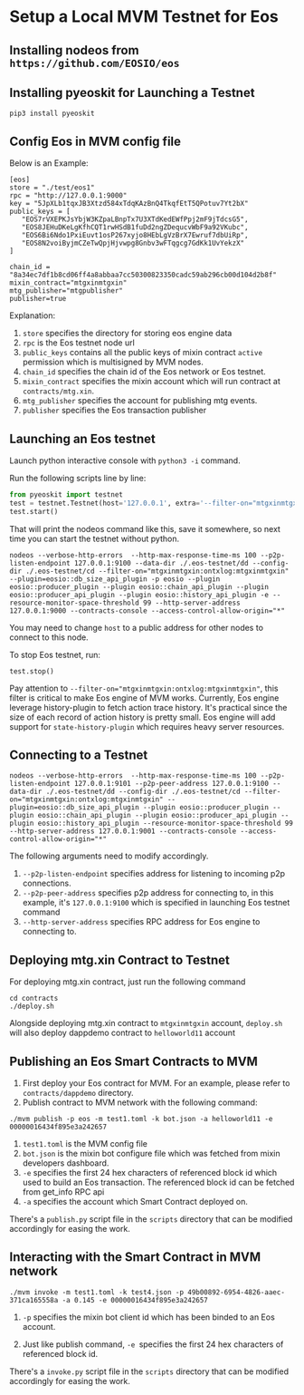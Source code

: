 # Setup a Local MVM Testnet for Eos

## Installing nodeos from `https://github.com/EOSIO/eos`

## Installing pyeoskit for Launching a Testnet

```
pip3 install pyeoskit
```

## Config Eos in MVM config file

Below is an Example:

```
[eos]
store = "./test/eos1"
rpc = "http://127.0.0.1:9000"
key = "5JpXLb1tqxJB3Xtzd584xTdqKAzBnQ4TkqfEtT5QPotuv7Yt2bX"
public_keys = [
   "EOS7rVXEPKJsYbjW3KZpaLBnpTx7U3XTdKedEWfPpj2mF9jTdcsG5",
   "EOS8JEHuDKeLgKfhCQT1rwHSdB1fuDd2ngZDequcvWbF9a92VKubc",
   "EOS6Bi6Ndo1PxiEuvt1osP267xyjo8HEbLgVzBrX7Ewruf7dbUiRp",
   "EOS8N2voiByjmCZeTwQpjHjvwpg8Gnbv3wFTqgcg7GdKk1UvYekzX"
]

chain_id = "8a34ec7df1b8cd06ff4a8abbaa7cc50300823350cadc59ab296cb00d104d2b8f"
mixin_contract="mtgxinmtgxin"
mtg_publisher="mtgpublisher"
publisher=true
```

Explanation:

1. `store` specifies the directory for storing eos engine data
2. `rpc` is the Eos testnet node url
3. `public_keys` contains all the public keys of mixin contract `active` permission which is multisigned by MVM nodes.
4. `chain_id` specifies the chain id of the Eos network or Eos testnet.
5. `mixin_contract` specifies the mixin account which will run contract at `contracts/mtg.xin`.
6. `mtg_publisher` specifies the account for publishing mtg events.
7. `publisher` specifies the Eos transaction publisher


## Launching an Eos testnet

Launch python interactive console with `python3 -i` command.

Run the following scripts line by line:
```python
from pyeoskit import testnet
test = testnet.Testnet(host='127.0.0.1', extra='--filter-on="mtgxinmtgxin:ontxlog:mtgxinmtgxin" --plugin=eosio::db_size_api_plugin', show_log=False)
test.start()
```

That will print the nodeos command like this, save it somewhere, so next time you can start the testnet without python. 

```
nodeos --verbose-http-errors  --http-max-response-time-ms 100 --p2p-listen-endpoint 127.0.0.1:9100 --data-dir ./.eos-testnet/dd --config-dir ./.eos-testnet/cd --filter-on="mtgxinmtgxin:ontxlog:mtgxinmtgxin" --plugin=eosio::db_size_api_plugin -p eosio --plugin eosio::producer_plugin --plugin eosio::chain_api_plugin --plugin eosio::producer_api_plugin --plugin eosio::history_api_plugin -e --resource-monitor-space-threshold 99 --http-server-address 127.0.0.1:9000 --contracts-console --access-control-allow-origin="*"
```

You may need to change `host` to a public address for other nodes to connect to this node.

To stop Eos testnet, run:
```
test.stop()
```

Pay attention to `--filter-on="mtgxinmtgxin:ontxlog:mtgxinmtgxin"`, this filter is  critical to make Eos engine of MVM works. Currently, Eos engine leverage history-plugin to fetch action trace history. It's practical since the size of each record of action history is pretty small. Eos engine will add support for `state-history-plugin` which requires heavy server resources.


## Connecting to a Testnet
```
nodeos --verbose-http-errors  --http-max-response-time-ms 100 --p2p-listen-endpoint 127.0.0.1:9101 --p2p-peer-address 127.0.0.1:9100 --data-dir ./.eos-testnet/dd --config-dir ./.eos-testnet/cd --filter-on="mtgxinmtgxin:ontxlog:mtgxinmtgxin" --plugin=eosio::db_size_api_plugin --plugin eosio::producer_plugin --plugin eosio::chain_api_plugin --plugin eosio::producer_api_plugin --plugin eosio::history_api_plugin --resource-monitor-space-threshold 99 --http-server-address 127.0.0.1:9001 --contracts-console --access-control-allow-origin="*"
```

The following arguments need to modify accordingly.
1. `--p2p-listen-endpoint` specifies address for listening to incoming p2p connections. 
2. `--p2p-peer-address` specifies p2p address for connecting to, in this example, it's `127.0.0.1:9100` which is specified in launching Eos testnet command
3. `--http-server-address` specifies RPC address for Eos engine to connecting to.


## Deploying mtg.xin Contract to Testnet

For deploying mtg.xin contract, just run the following command

```
cd contracts
./deploy.sh
```

Alongside deploying mtg.xin contract to `mtgxinmtgxin` account, `deploy.sh` will also deploy dappdemo contract to `helloworld11` account

## Publishing an Eos Smart Contracts to MVM
1. First deploy your Eos contract for MVM. For an example, please refer to `contracts/dappdemo` directory.
2. Publish contract to MVM network with the following command:

```
./mvm publish -p eos -m test1.toml -k bot.json -a helloworld11 -e 00000016434f895e3a242657
```

1. `test1.toml` is the MVM config file
2. `bot.json` is the mixin bot configure file which was fetched from mixin developers dashboard.
3. `-e` specifies the first 24 hex characters of referenced block id which used to build an Eos transaction. The referenced block id can be fetched from get_info RPC api
4. `-a` specifies the account which Smart Contract deployed on.

There's a `publish.py` script file in the `scripts` directory that can be modified accordingly for easing the work.

## Interacting with the Smart Contract in MVM network

```
./mvm invoke -m test1.toml -k test4.json -p 49b00892-6954-4826-aaec-371ca165558a -a 0.145 -e 00000016434f895e3a242657
```

1. `-p` specifies the mixin bot client id which has been binded to an Eos account.

2. Just like publish command, `-e `specifies the first 24 hex characters of referenced block id.

There's a `invoke.py` script file in the `scripts` directory that can be modified accordingly for easing the work.
